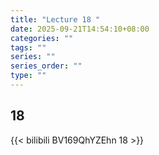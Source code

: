 ```yaml
---
title: "Lecture 18 "
date: 2025-09-21T14:54:10+08:00
categories: ""
tags: ""
series: ""
series_order: ""
type: ""
---
```


## 18

{{< bilibili BV169QhYZEhn 18 >}}


